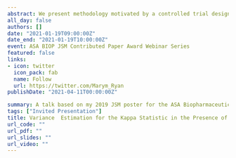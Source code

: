 ```yaml
---
abstract: We present methodology motivated by a controlled trial designed to validate SPOT GRADE, a novel surgical bleeding severity scale (Spotnitz et al., 2018). Briefly, the study was designed to quantify inter- and intra-surgeon agreement for characterizing the severity of surgical bleeds via a Kappa statistic. Multiple surgeons were presented with a randomized sequence of controlled bleeding videos and asked to apply the rating system to characterize each wound. Each video was shown multiple times to quantify intra-surgeon reliability, creating clustered data. In addition, videos within the same category may have had different classification probabilities due to changes in blood flow rates and wound sizes. In this work, we propose a new variance estimator for the Kappa statistic, for use in clustered data as well as heterogeneity among items within the same classification category. We then apply this methodology to data from the SPOT GRADE trial.  
all_day: false
authors: []
date: "2021-01-19T09:00:00Z"
date_end: "2021-01-19T10:00:00Z"
event: ASA BIOP JSM Contributed Paper Award Webinar Series
featured: false
links:
- icon: twitter
  icon_pack: fab
  name: Follow
  url: https://twitter.com/Marym_Ryan
publishDate: "2021-04-11T00:00:00Z"

summary: A talk based on my 2019 JSM poster for the ASA Biopharmaceutical section
tags: ["Invited Presentation"]
title: Variance  Estimation for the Kappa Statistic in the Presence of Clustered Data and Heterogenous Observations
url_code: ""
url_pdf: ""
url_slides: ""
url_video: ""
---
```


